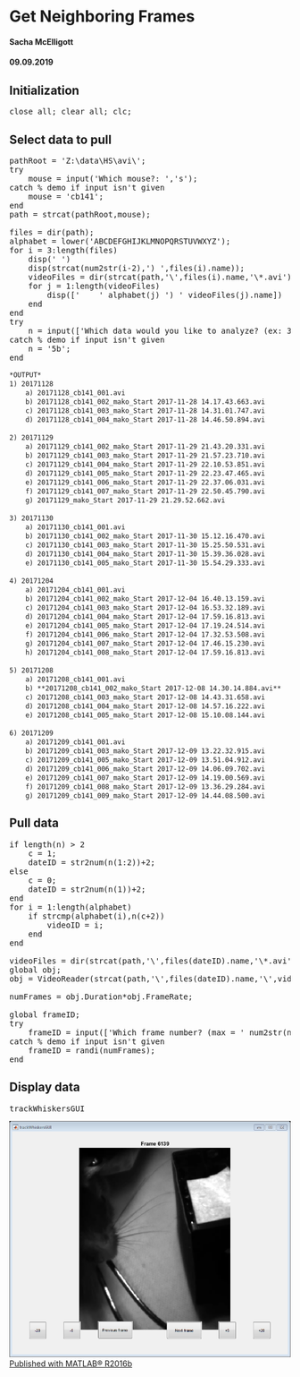 <div class="content">

# Get Neighboring Frames
#### Sacha McElligott 
#### 09.09.2019 

## Initialization

<pre class="codeinput">close <span class="string">all</span>; clear <span class="string">all</span>; clc;
</pre>

## Select data to pull

<pre class="codeinput">pathRoot = <span class="string">'Z:\data\HS\avi\'</span>;
<span class="keyword">try</span>
    mouse = input(<span class="string">'Which mouse?: '</span>,<span class="string">'s'</span>);
<span class="keyword">catch</span> <span class="comment">% demo if input isn't given</span>
    mouse = <span class="string">'cb141'</span>;
<span class="keyword">end</span>
path = strcat(pathRoot,mouse);

files = dir(path);
alphabet = lower(<span class="string">'ABCDEFGHIJKLMNOPQRSTUVWXYZ'</span>);
<span class="keyword">for</span> i = 3:length(files)
    disp(<span class="string">' '</span>)
    disp(strcat(num2str(i-2),<span class="string">') '</span>,files(i).name));
    videoFiles = dir(strcat(path,<span class="string">'\'</span>,files(i).name,<span class="string">'\*.avi'</span>));
    <span class="keyword">for</span> j = 1:length(videoFiles)
        disp([<span class="string">'    '</span> alphabet(j) <span class="string">') '</span> videoFiles(j).name])
    <span class="keyword">end</span>
<span class="keyword">end</span>
<span class="keyword">try</span>
    n = input([<span class="string">'Which data would you like to analyze? (ex: 3b)'</span> newline <span class="string">'--> '</span>],<span class="string">'s'</span>);
<span class="keyword">catch</span> <span class="comment">% demo if input isn't given</span>
    n = <span class="string">'5b'</span>;
<span class="keyword">end</span>
</pre>

```
*OUTPUT*
1) 20171128
    a) 20171128_cb141_001.avi
    b) 20171128_cb141_002_mako_Start 2017-11-28 14.17.43.663.avi
    c) 20171128_cb141_003_mako_Start 2017-11-28 14.31.01.747.avi
    d) 20171128_cb141_004_mako_Start 2017-11-28 14.46.50.894.avi

2) 20171129
    a) 20171129_cb141_002_mako_Start 2017-11-29 21.43.20.331.avi
    b) 20171129_cb141_003_mako_Start 2017-11-29 21.57.23.710.avi
    c) 20171129_cb141_004_mako_Start 2017-11-29 22.10.53.851.avi
    d) 20171129_cb141_005_mako_Start 2017-11-29 22.23.47.465.avi
    e) 20171129_cb141_006_mako_Start 2017-11-29 22.37.06.031.avi
    f) 20171129_cb141_007_mako_Start 2017-11-29 22.50.45.790.avi
    g) 20171129_mako_Start 2017-11-29 21.29.52.662.avi

3) 20171130
    a) 20171130_cb141_001.avi
    b) 20171130_cb141_002_mako_Start 2017-11-30 15.12.16.470.avi
    c) 20171130_cb141_003_mako_Start 2017-11-30 15.25.50.531.avi
    d) 20171130_cb141_004_mako_Start 2017-11-30 15.39.36.028.avi
    e) 20171130_cb141_005_mako_Start 2017-11-30 15.54.29.333.avi

4) 20171204
    a) 20171204_cb141_001.avi
    b) 20171204_cb141_002_mako_Start 2017-12-04 16.40.13.159.avi
    c) 20171204_cb141_003_mako_Start 2017-12-04 16.53.32.189.avi
    d) 20171204_cb141_004_mako_Start 2017-12-04 17.59.16.813.avi
    e) 20171204_cb141_005_mako_Start 2017-12-04 17.19.24.514.avi
    f) 20171204_cb141_006_mako_Start 2017-12-04 17.32.53.508.avi
    g) 20171204_cb141_007_mako_Start 2017-12-04 17.46.15.230.avi
    h) 20171204_cb141_008_mako_Start 2017-12-04 17.59.16.813.avi

5) 20171208
    a) 20171208_cb141_001.avi
    b) **20171208_cb141_002_mako_Start 2017-12-08 14.30.14.884.avi**
    c) 20171208_cb141_003_mako_Start 2017-12-08 14.43.31.658.avi
    d) 20171208_cb141_004_mako_Start 2017-12-08 14.57.16.222.avi
    e) 20171208_cb141_005_mako_Start 2017-12-08 15.10.08.144.avi

6) 20171209
    a) 20171209_cb141_001.avi
    b) 20171209_cb141_003_mako_Start 2017-12-09 13.22.32.915.avi
    c) 20171209_cb141_005_mako_Start 2017-12-09 13.51.04.912.avi
    d) 20171209_cb141_006_mako_Start 2017-12-09 14.06.09.702.avi
    e) 20171209_cb141_007_mako_Start 2017-12-09 14.19.00.569.avi
    f) 20171209_cb141_008_mako_Start 2017-12-09 13.36.29.284.avi
    g) 20171209_cb141_009_mako_Start 2017-12-09 14.44.08.500.avi
```

## Pull data

<pre class="codeinput"><span class="keyword">if</span> length(n) > 2
    c = 1;
    dateID = str2num(n(1:2))+2;
<span class="keyword">else</span>
    c = 0;
    dateID = str2num(n(1))+2;
<span class="keyword">end</span>
<span class="keyword">for</span> i = 1:length(alphabet)
    <span class="keyword">if</span> strcmp(alphabet(i),n(c+2))
        videoID = i;
    <span class="keyword">end</span>
<span class="keyword">end</span>

videoFiles = dir(strcat(path,<span class="string">'\'</span>,files(dateID).name,<span class="string">'\*.avi'</span>));
<span class="keyword">global</span> obj;
obj = VideoReader(strcat(path,<span class="string">'\'</span>,files(dateID).name,<span class="string">'\'</span>,videoFiles(videoID).name));

numFrames = obj.Duration*obj.FrameRate;

<span class="keyword">global</span> frameID;
<span class="keyword">try</span>
    frameID = input([<span class="string">'Which frame number? (max = '</span> num2str(numFrames) <span class="string">'): '</span>]);
<span class="keyword">catch</span> <span class="comment">% demo if input isn't given</span>
    frameID = randi(numFrames);
<span class="keyword">end</span>
</pre>

## Display data

<pre class="codeinput">trackWhiskersGUI
</pre>

![](getNeighboringFrames_01.png) [Published with MATLAB® R2016b](http://www.mathworks.com/products/matlab/)</div>
